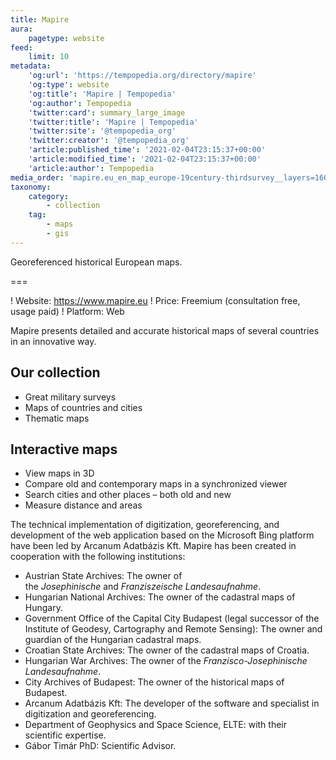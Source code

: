 ```yaml
---
title: Mapire
aura:
    pagetype: website
feed:
    limit: 10
metadata:
    'og:url': 'https://tempopedia.org/directory/mapire'
    'og:type': website
    'og:title': 'Mapire | Tempopedia'
    'og:author': Tempopedia
    'twitter:card': summary_large_image
    'twitter:title': 'Mapire | Tempopedia'
    'twitter:site': '@tempopedia_org'
    'twitter:creator': '@tempopedia_org'
    'article:published_time': '2021-02-04T23:15:37+00:00'
    'article:modified_time': '2021-02-04T23:15:37+00:00'
    'article:author': Tempopedia
media_order: 'mapire.eu_en_map_europe-19century-thirdsurvey__layers=160%2C166&bbox=-55646.15659160842%2C5862262.052363885%2C2533428.865483882%2C6290309.410760871(720p).jpg'
taxonomy:
    category:
        - collection
    tag:
        - maps
        - gis
---
```


Georeferenced historical European maps.

===

! Website: https://www.mapire.eu
! Price: Freemium (consultation free, usage paid)
! Platform: Web

Mapire presents detailed and accurate historical maps of several countries in an innovative way.

## Our collection
- Great military surveys
- Maps of countries and cities
- Thematic maps

## Interactive maps
- View maps in 3D
- Compare old and contemporary maps in a synchronized viewer
- Search cities and other places – both old and new
- Measure distance and areas

The technical implementation of digitization, georeferencing, and development of the web application based on the Microsoft Bing platform have been led by Arcanum Adatbázis Kft.
Mapire has been created in cooperation with the following institutions:

-   Austrian State Archives: The owner of the *Josephinische* and *Franziszeische Landesaufnahme*.
-   Hungarian National Archives: The owner of the cadastral maps of Hungary.
-   Government Office of the Capital City Budapest (legal successor of the Institute of Geodesy, Cartography and Remote Sensing): The owner and guardian of the Hungarian cadastral maps.
-   Croatian State Archives: The owner of the cadastral maps of Croatia.
-   Hungarian War Archives: The owner of the *Franzisco-Josephinische Landesaufnahme*.
-   City Archives of Budapest: The owner of the historical maps of Budapest.
-   Arcanum Adatbázis Kft: The developer of the software and specialist in digitization and georeferencing.
-   Department of Geophysics and Space Science, ELTE: with their scientific expertise.
-   Gábor Timár PhD: Scientific Advisor.
